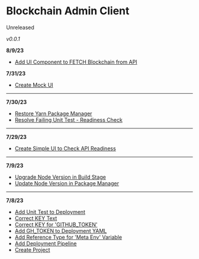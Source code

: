 # Blockchain Admin Client

Unreleased

*v0.0.1*

**8/9/23**

- [Add UI Component to FETCH Blockchain from API](#27)

**7/31/23**

- [Create Mock UI](#25)

---

**7/30/23**

- [Restore Yarn Package Manager](#23)
- [Resolve Failing Unit Test - Readiness Check](#21)

---

**7/29/23**

- [Create Simple UI to Check API Readiness](#19)

---

**7/9/23**

- [Upgrade Node Version in Build Stage](#17)
- [Update Node Version in Package Manager](#15)

---

**7/8/23**

- [Add Unit Test to Deployment](#13)
- [Correct KEY Text](#11)
- [Correct KEY for 'GITHUB_TOKEN'](#9)
- [Add GH_TOKEN to Deployment YAML](#7)
- [Add Reference Type for 'Meta Env' Variable](#5)
- [Add Deployment Pipeline](#3)
- [Create Project](#1)
